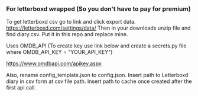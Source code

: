 ### For letterboxd wrapped (So you don't have to pay for premium)

To get letterboxd csv go to link and click export data. 
https://letterboxd.com/settings/data/
Then in your downloads unzip file and find diary.csv. Put it in this repo and replace mine. 

Uses OMDB_API (To create key use link below and create a secrets.py file where OMDB_API_KEY = "YOUR_API_KEY")

https://www.omdbapi.com/apikey.aspx

Also, rename config_template.json to config.json. 
Insert path to Letterboxd diary in csv form at csv file path. 
Insert path to cache once created after the first api call. 
